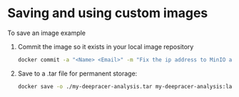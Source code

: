 # Saving and using custom images

To save an image example
1. Commit the image so it exists in your local image repository
    ```bash
    docker commit -a "<Name> <Email>" -m "Fix the ip address to MinIO and  add 'unique_episode' to function calls for multiple workers" 9d91714ebc3a my-deepracer-analysis:latest
    ```
2. Save to a .tar file for permanent storage:
    ```bash 
    docker save -o ./my-deepracer-analysis.tar my-deepracer-analysis:latest
    ```